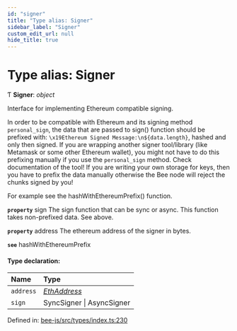 ```yaml
---
id: "signer"
title: "Type alias: Signer"
sidebar_label: "Signer"
custom_edit_url: null
hide_title: true
---
```


# Type alias: Signer

Ƭ **Signer**: *object*

Interface for implementing Ethereum compatible signing.

In order to be compatible with Ethereum and its signing method `personal_sign`, the data
that are passed to sign() function should be prefixed with: `\x19Ethereum Signed Message:\n${data.length}`, hashed
and only then signed.
If you are wrapping another signer tool/library (like Metamask or some other Ethereum wallet), you might not have
to do this prefixing manually if you use the `personal_sign` method. Check documentation of the tool!
If you are writing your own storage for keys, then you have to prefix the data manually otherwise the Bee node
will reject the chunks signed by you!

For example see the hashWithEthereumPrefix() function.

**`property`** sign     The sign function that can be sync or async. This function takes non-prefixed data. See above.

**`property`** address  The ethereum address of the signer in bytes.

**`see`** hashWithEthereumPrefix

#### Type declaration:

Name | Type |
:------ | :------ |
`address` | [*EthAddress*](utils.eth.ethaddress.md) |
`sign` | SyncSigner \| AsyncSigner |

Defined in: [bee-js/src/types/index.ts:230](https://github.com/ethersphere/bee-js/blob/0ac3a7d/src/types/index.ts#L230)
